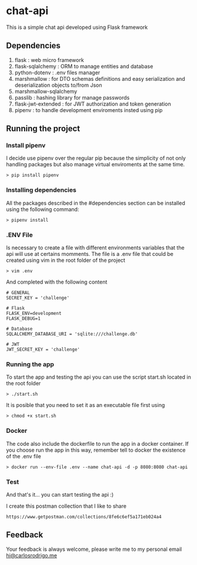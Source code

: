 # chat-api
This is a simple chat api developed using Flask framework

## Dependencies ##

1) flask : web micro framework
2) flask-sqlalchemy : ORM to manage entities and database
3) python-dotenv : .env files manager
4) marshmallow : for DTO schemas definitions and easy serialization and deserialization objects to/from Json
5) marshmallow-sqlalchemy
6) passlib : hashing library for manage passwords
7) flask-jwt-extended : for JWT authorization and token generation
8) pipenv : to handle development enviroments insted using pip

## Running the project ##
### Install pipenv ###
I decide use pipenv over the regular pip because the simplicity of not only handling packages but also manage virtual enviroments at the same time. 

    > pip install pipenv
    

### Installing dependencies ###
All the packages described in the #dependencies section can be installed using the following command:

    > pipenv install

### .ENV File ###
Is necessary to create a file with different environments variables that the api will use at certains momments. The file is a .env file that could be created using vim in the root folder of the project

    > vim .env
    
And completed with the following content

    # GENERAL
    SECRET_KEY = 'challenge'

    # Flask
    FLASK_ENV=development
    FLASK_DEBUG=1

    # Database
    SQLALCHEMY_DATABASE_URI = 'sqlite:///challenge.db'

    # JWT
    JWT_SECRET_KEY = 'challenge'

### Running the app ###
To start the app and testing the api you can use the script start.sh located in the root folder

    > ./start.sh
    
It is posible that you need to set it as an executable file first using 
    
    > chmod +x start.sh
    
### Docker ###
The code also include the dockerfile to run the app in a docker container. If you choose run the app in this way, remember tell to docker the existence of the .env file
    
    > docker run --env-file .env --name chat-api -d -p 8080:8080 chat-api

### Test ###

And that's it... you can start testing the api :)

I create this postman collection that I like to share

    https://www.getpostman.com/collections/8fe6c6ef5a171eb024a4

## Feedback ##
Your feedback is always welcome, please write me to my personal email hi@carlosrodrigo.me
